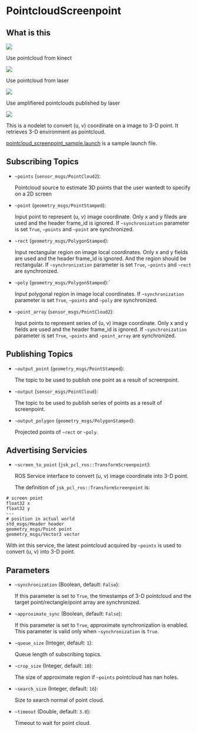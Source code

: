 # PointcloudScreenpoint
## What is this
![](images/pointcloud_screenpoint_3people.png)

Use pointcloud from kinect

![](images/pointcloud_screenpoint_kinect.png)

Use pointcloud from laser

![](images/pointcloud_screenpoint_laser.png)

Use amplifiered pointclouds published by laser

![](images/pointcloud_screenpoint_disparity_laser.png)


This is a nodelet to convert (u, v) coordinate on a image to 3-D point.
It retrieves 3-D environment as pointcloud.

[pointcloud_screenpoint_sample.launch](https://github.com/jsk-ros-pkg/jsk_recognition/blob/master/jsk_pcl_ros/sample/pointcloud_screenpoint_sample.launch) is a sample launch file.

## Subscribing Topics
* `~points` (`sensor_msgs/PointCloud2`):

   Pointcloud source to estimate 3D points that the user wantedt to specify on a 2D screen
* `~point` (`geometry_msgs/PointStamped`):

   Input point to represent (u, v) image coordinate.
   Only x and y fileds are used and the header frame_id is ignored.
   If `~synchronization` parameter is set `True`, `~points` and `~point` are synchronized.

* `~rect` (`geometry_msgs/PolygonStamped`):

   Input rectangular region on image local coordinates.
   Only x and y fields are used and the header frame_id is ignored.
   And the region should be rectangular.
   If `~synchronization` parameter is set `True`, `~points` and `~rect` are synchronized.

* `~poly` (`geometry_msgs/PolygonStamped`):`

  Input polygonal region in image local coordinates.
  If `~synchronization` parameter is set `True`, `~points` and `~poly` are synchronized.
* `~point_array` (`sensor_msgs/PointCloud2`):

   Input points to represent series of (u, v) image coordinate.
   Only x and y fields are used and the header frame_id is ignored.
   If `~synchronization` parameter is set `True`, `~points` and `~point_array` are
   synchronized.

## Publishing Topics
* `~output_point` (`geometry_msgs/PointStamped`):

   The topic to be used to publish one point as a result of screenpoint.
* `~output` (`sensor_msgs/PointCloud`):

   The topic to be used to publish series of points as a result of screenpoint.
* `~output_polygon` (`geometry_msgs/PolygonStamped`):

   Projected points of `~rect` or `~poly`.
## Advertising Servicies
* `~screen_to_point` (`jsk_pcl_ros::TransformScreenpoint`):

   ROS Service interface to convert (u, v) image coordinate into 3-D point.

   The definition of `jsk_pcl_ros::TransformScreenpoint` is:

```
# screen point
float32 x
float32 y
---
# position in actual world
std_msgs/Header header
geometry_msgs/Point point
geometry_msgs/Vector3 vector
```

   With int this service, the latest pointcloud acquired by `~points` is used to convert (u, v) into 3-D point.

## Parameters
* `~synchronization` (Boolean, default: `False`):

   If this parameter is set to `True`, the timestamps of 3-D pointcloud and the target point/rectangle/point array are synchronized.
* `~approximate_sync` (Boolean, default: `False`):

   If this parameter is set to `True`, approximate synchronization is enabled. This parameter is valid only when `~synchronization` is `True`.
* `~queue_size` (Integer, default: `1`):

   Queue length of subscribing topics.
* `~crop_size` (Integer, default: `10`):

   The size of approximate region if `~points` pointcloud has nan holes.
* `~search_size` (Integer, default: `16`):

   Size to search normal of point cloud.
* `~timeout` (Double, default: `3.0`):

   Timeout to wait for point cloud.
